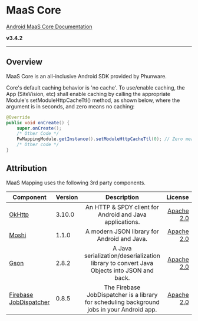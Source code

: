 MaaS Core
=========

[Android MaaS Core Documentation](http://phunware.github.io/maas-core-android-sdk/)

**v3.4.2**
________________

## Overview
MaaS Core is an all-inclusive Android SDK provided by Phunware.

Core's default caching behavior is 'no cache'. To use/enable caching, the App (SiteVision, etc)
shall enable caching by calling the appropriate Module's setModuleHttpCacheTtl() method, as shown
below, where the argument is in seconds, and zero means no caching:

```Java
@Override
public void onCreate() {
    super.onCreate();
    /* Other Code */
    PwMappingModule.getInstance().setModuleHttpCacheTtl(0); // Zero means no caching
    /* Other code */
}
```

Attribution
-----------
MaaS Mapping uses the following 3rd party components.

| Component     | Version  | Description   | License  |
| ------------- | -------  |:-------------:| -----:|
| [OkHttp](https://github.com/square/okhttp)      |3.10.0| An HTTP & SPDY client for Android and Java applications. | [Apache 2.0](https://github.com/square/okhttp/blob/master/LICENSE.txt) |
| [Moshi](https://github.com/square/moshi)  |1.1.0| A modern JSON library for Android and Java. | [Apache 2.0](https://github.com/square/moshi/blob/master/LICENSE.txt) |
| [Gson](https://github.com/google/gson)  |2.8.2| A Java serialization/deserialization library to convert Java Objects into JSON and back. | [Apache 2.0](https://github.com/google/gson/blob/master/LICENSE)|
| [Firebase JobDispatcher](https://github.com/firebase/firebase-jobdispatcher-android)   |0.8.5| The Firebase JobDispatcher is a library for scheduling background jobs in your Android app. | [Apache 2.0](https://github.com/firebase/firebase-jobdispatcher-android/blob/master/LICENSE)|
